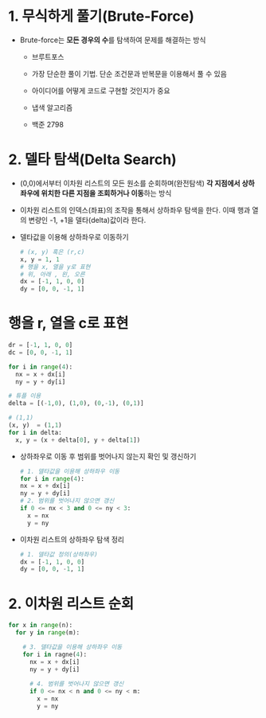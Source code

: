 # 1. 무식하게 풀기(Brute-Force)

- Brute-force는 **모든 경우의 수**를 탐색하여 문제를 해결하는 방식
  
  - 브루트포스
  
  - 가장 단순한 풀이 기법. 단순 조건문과 반복문을 이용해서 풀 수 있음
  
  - 아이디어를 어떻게 코드로 구현할 것인지가 중요
  
  - 냅색 알고리즘
  
  - 백준 2798

# 2. 델타 탐색(Delta Search)

- (0,0)에서부터 이차원 리스트의 모든 원소를 순회하며(완전탐색) **각 지점에서 상하좌우에 위치한 다른 지점을 조회하거나 이동**하는 방식

- 이차원 리스트의 인덱스(좌표)의 조작을 통해서 상하좌우 탐색을 한다. 이때 행과 열의 변량인 -1, +1을 델타(delta)값이라 한다.

- 델타값을 이용해 상하좌우로 이동하기
  
  ```python
  # (x, y) 혹은 (r,c)
  x, y = 1, 1
  # 행을 x, 열을 y로 표현
  # 위, 아래 , 왼, 오른
  dx = [-1, 1, 0, 0]
  dy = [0, 0, -1, 1]
  ```

# 행을 r, 열을 c로 표현
```python
dr = [-1, 1, 0, 0]
dc = [0, 0, -1, 1]

for i in range(4):
  nx = x + dx[i]
  ny = y + dy[i]
```

```python
# 튜플 이용
delta = [(-1,0), (1,0), (0,-1), (0,1)]

# (1,1)
(x, y)  = (1,1)
for i in delta:
  x, y = (x + delta[0], y + delta[1])
```

- 상하좌우로 이동 후 범위를 벗어나지 않는지 확인 및 갱신하기
  
  ```python
  # 1. 델타값을 이용해 상하좌우 이동
  for i in range(4):
  nx = x + dx[i]
  ny = y + dy[i]
  # 2. 범위를 벗어나지 않으면 갱신
  if 0 <= nx < 3 and 0 <= ny < 3:
    x = nx
    y = ny
  ```

- 이차원 리스트의 상하좌우 탐색 정리
  
  ```python
  # 1. 델타값 정의(상하좌우)
  dx = [-1, 1, 0, 0]
  dy = [0, 0, -1, 1]
  ```

# 2. 이차원 리스트 순회
```python
for x in range(n):
  for y in range(m):

    # 3. 델타값을 이용해 상하좌우 이동
    for i in ragne(4):
      nx = x + dx[i]
      ny = y + dy[i]
    
      # 4. 범위를 벗어나지 않으면 갱신
      if 0 <= nx < n and 0 <= ny < m:
        x = nx
        y = ny
```